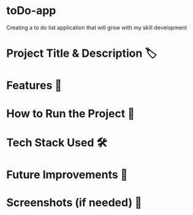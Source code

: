 # toDo-app
Creating a to do list application that will grow with my skill development


# Project Title & Description 🏷 

# Features 🚀

# How to Run the Project 📌

# Tech Stack Used 🛠

# Future Improvements 📅

# Screenshots (if needed) 📸